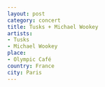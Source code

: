 ```yaml
---
layout: post
category: concert
title: Tusks + Michael Wookey
artists: 
- Tusks
- Michael Wookey
place: 
- Olympic Café
country: France
city: Paris
---
```


